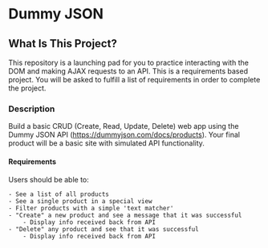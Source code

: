 # Dummy JSON  

## What Is This Project?  

This repository is a launching pad for you to practice interacting with the DOM and making AJAX requests to an API. This is a requirements based project. You will be asked to fulfill a list of requirements in order to complete the project.  

### Description  

Build a basic CRUD (Create, Read, Update, Delete) web app using the Dummy JSON API (https://dummyjson.com/docs/products). Your final product will be a basic site with simulated API functionality.   

#### Requirements  

Users should be able to:  

    - See a list of all products  
    - See a single product in a special view  
    - Filter products with a simple 'text matcher'  
    - "Create" a new product and see a message that it was successful  
        - Display info received back from API  
    - "Delete" any product and see that it was successful  
        - Display info received back from API  